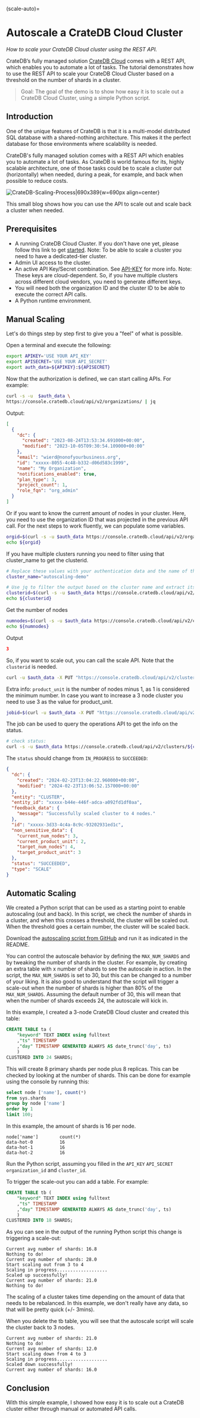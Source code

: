 (scale-auto)=

# Autoscale a CrateDB Cloud Cluster

_How to scale your CrateDB Cloud cluster using the REST API._

CrateDB’s fully managed solution [CrateDB Cloud] comes with a REST API,
which enables you to automate a lot of tasks. The tutorial demonstrates
how to use the REST API to scale your CrateDB Cloud Cluster based on a
threshold on the number of shards in a cluster.

> Goal: The goal of the demo is to show how easy it is to scale out a
> CrateDB Cloud Cluster, using a simple Python script.

## Introduction
One of the unique features of CrateDB is that it is a multi-model distributed SQL database with a shared-nothing architecture. This makes it the perfect database for those environments where scalability is needed.

CrateDB's fully managed solution comes with a REST API which enables you to automate a lot of tasks. As CrateDB is world famous for its, highly scalable architecture, one of those tasks could be to scale a cluster out (horizontally) when needed, during a peak, for example, and back when possible to reduce costs.

![CrateDB-Scaling-Process|690x389](https://global.discourse-cdn.com/flex020/uploads/crate/original/2X/a/a10f95850f05a064ce022b4ccca45131c1c481cd.png){w=690px align=center}

This small blog shows how you can use the API to scale out and scale back a cluster when needed.


## Prerequisites
* A running CrateDB Cloud Cluster. If you don't have one yet, please follow this link to get [started][]. Note: To be able to scale a cluster you need to have a dedicated-tier cluster.
* Admin UI access to the cluster.
* An active API Key/Secret combination. See [API-KEY][] for more info.
  Note: These keys are cloud-dependent. So, if you have multiple clusters across different cloud vendors, you need to generate different keys.
* You will need both the organization ID and the cluster ID to be able to execute the correct API calls.
* A Python runtime environment.

[started]: https://cratedb.com/lp-crfree
[API-KEY]: https://cratedb.com/blog/introducing-api-tokens-for-cratedb-cloud


## Manual Scaling
Let's do things step by step first to give you a "feel" of what is possible.

Open a terminal and execute the following:

```bash
export APIKEY='USE YOUR API_KEY'
export APISECRET='USE YOUR API_SECRET'
export auth_data=${APIKEY}:${APISECRET}
```

Now that the authorization is defined, we can start calling APIs. For example:

```bash
curl -s -u  $auth_data \
https://console.cratedb.cloud/api/v2/organizations/ | jq
```

Output:
```json
[
  {
    "dc": {
      "created": "2023-08-24T13:53:34.691000+00:00",
      "modified": "2023-10-05T09:30:54.109000+00:00"
    },
    "email": "wierd@nonofyourbusiness.org",
    "id": "xxxxx-8055-4c48-b332-d06d583c1999",
    "name": "My Organization",
    "notifications_enabled": true,
    "plan_type": 3,
    "project_count": 1,
    "role_fqn": "org_admin"
  }
]
```

Or if you want to know the current amount of nodes in your cluster. Here, you need to use the organization ID that was projected in the previous API call. For the next steps to work fluently, we can populate some variables.

```bash
orgid=$(curl -s -u $auth_data https://console.cratedb.cloud/api/v2/organizations/ | jq -r '.[0].id')
echo ${orgid}
```

If you have multiple clusters running you need to filter using that cluster_name to get the clusterid.

```bash
# Replace these values with your authentication data and the name of the cluster you want to select
cluster_name="autoscaling-demo"

# Use jq to filter the output based on the cluster name and extract its ID
clusterid=$(curl -s -u $auth_data https://console.cratedb.cloud/api/v2/clusters/ | jq -r '.[] | select(.name == '\"$cluster_name\"') | .id')
echo ${clusterid}
```

Get the number of nodes
```bash
numnodes=$(curl -s -u $auth_data https://console.cratedb.cloud/api/v2/clusters/${clusterid}/ | jq -r '.num_nodes')
echo ${numnodes}
```
Output
```json
3
```
So, if you want to scale out, you can call the scale API. Note that the `clusterid` is needed.

```bash
curl -u $auth_data -X PUT "https://console.cratedb.cloud/api/v2/clusters/${clusterid}/scale/" -H "accept: application/json" -H "Content-Type: application/json" -d "{\"product_unit\":2}"
```

Extra info:
```product_unit``` is the number of nodes minus 1, as 1 is considered the minimum number. In case you want to increase a 3 node cluster you need to use 3 as the value for product_unit.

```bash
jobid=$(curl -u $auth_data -X PUT "https://console.cratedb.cloud/api/v2/clusters/${clusterid}/scale/" -H "accept: application/json" -H "Content-Type: application/json" -d "{\"product_unit\":$numnodes}" | jq -r '.last_async_operation.id')
```
The job can be used to query the operations API to get the info on the status.

```bash
# check status:
curl -s -u $auth_data https://console.cratedb.cloud/api/v2/clusters/${clusterid}/operations/ | jq --arg jobid "$jobid" '.operations[] | select(.id == $jobid)'
```
The `status` should change from `IN_PROGRESS` to `SUCCEEDED`:
```json
{
  "dc": {
    "created": "2024-02-23T13:04:22.960000+00:00",
    "modified": "2024-02-23T13:06:52.157000+00:00"
  },
  "entity": "CLUSTER",
  "entity_id": "xxxxx-b44e-446f-adca-a092fd1df0aa",
  "feedback_data": {
    "message": "Successfully scaled cluster to 4 nodes."
  },
  "id": "xxxxx-3d33-4c4a-8c9c-93202931ed1c",
  "non_sensitive_data": {
    "current_num_nodes": 3,
    "current_product_unit": 2,
    "target_num_nodes": 4,
    "target_product_unit": 3
  },
  "status": "SUCCEEDED",
  "type": "SCALE"
}
```


## Automatic Scaling

We created a Python script that can be used as a starting point to enable autoscaling (out and back). In this script, we check the number of shards in a cluster, and when this crosses a threshold, the cluster will be scaled out. When the threshold goes a certain number, the cluster will be scaled back.

Download the [autoscaling script from GitHub] and run it as indicated in the README.

You can control the autoscale behavior by defining the ``MAX_NUM_SHARDS`` and by tweaking the number of shards in the cluster. For example, by creating an extra table with x number of shards to see the autoscale in action. In the script, the ``MAX_NUM_SHARDS`` is set to 30, but this can be changed to a number of your liking. It is also good to understand that the script will trigger a scale-out when the number of shards is higher than 80% of the ``MAX_NUM_SHARDS``. Assuming the default number of 30, this will mean that when the number of shards exceeds 24, the autoscale will kick in.

In this example, I created a 3-node CrateDB Cloud cluster and created this table:

``` sql
CREATE TABLE ta (
    "keyword" TEXT INDEX using fulltext
    ,"ts" TIMESTAMP
    ,"day" TIMESTAMP GENERATED ALWAYS AS date_trunc('day', ts)
    )
CLUSTERED INTO 24 SHARDS;
```

This will create 8 primary shards per node plus 8 replicas. This can be checked by looking at the number of shards. This can be done for example using the console by running this:

```sql
select node ['name'], count(*)
from sys.shards
group by node ['name']
order by 1
limit 100;
```

In this example, the amount of shards is 16 per node.

```
node['name']	    count(*)
data-hot-0	        16
data-hot-1	        16
data-hot-2	        16
```

Run the Python script, assuming you filled in the ```API_KEY``` ```API_SECRET``` ```organization_id``` and ```cluster_id```.

To trigger the scale-out you can add a table. For example:

```sql
CREATE TABLE tb (
    "keyword" TEXT INDEX using fulltext
    ,"ts" TIMESTAMP
    ,"day" TIMESTAMP GENERATED ALWAYS AS date_trunc('day', ts)
    )
CLUSTERED INTO 18 SHARDS;
```

As you can see in the output of the running Python script this change is triggering a scale-out:
```text
Current avg number of shards: 16.8
Nothing to do!
Current avg number of shards: 28.0
Start scaling out from 3 to 4
Scaling in progress...................
Scaled up successfully!
Current avg number of shards: 21.0
Nothing to do!
```

The scaling of a cluster takes time depending on the amount of data that needs to be rebalanced. In this example, we don't really have any data, so that will be pretty quick (+/- 3mins).

When you delete the tb table, you will see that the autoscale script will scale the cluster back to 3 nodes.
```text
Current avg number of shards: 21.0
Nothing to do!
Current avg number of shards: 12.0
Start scaling down from 4 to 3
Scaling in progress...................
Scaled down successfully!
Current avg number of shards: 16.0
```


## Conclusion

With this simple example, I showed how easy it is to scale out a CrateDB cluster either through manual or automated API calls.


[autoscaling script from GitHub]: https://github.com/crate/cratedb-examples/tree/main/topic/autoscaling
[CrateDB Cloud]: https://cratedb.com/product/cloud
